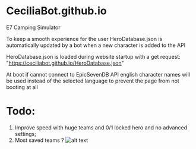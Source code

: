 # CeciliaBot.github.io
E7 Camping Simulator

To keep a smooth experience for the user HeroDatabase.json is automatically updated by a bot when a new character is added to the API

HeroDatabase.json is loaded during website startup with a get request: "https://ceciliabot.github.io/HeroDatabase.json"

At boot if cannot connect to EpicSevenDB API english character names will be used instead of the selected language to prevent the page from not booting at all

# Todo:
1. Improve speed with huge teams and 0/1 locked hero and no advanced settings;
2. Most saved teams ?
![alt text](https://cdn.glitch.com/7e28675a-3d87-482a-bbad-7f404db7c1e6%2Fphoto_2020-05-30_03-11-01.jpg?v=1590801088730)
